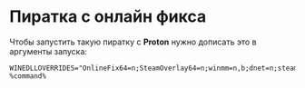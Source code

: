 # Пиратка с онлайн фикса
Чтобы запустить такую пиратку с **Proton** нужно дописать это в аргументы запуска:
```
WINEDLLOVERRIDES="OnlineFix64=n;SteamOverlay64=n;winmm=n,b;dnet=n;steam_api64=n" %command%
```